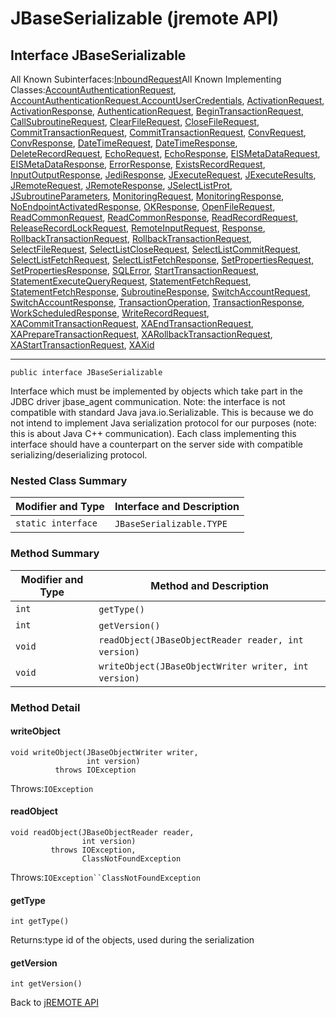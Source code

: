 # JBaseSerializable (jremote API)

<PageHeader />

## Interface JBaseSerializable

All Known Subinterfaces:[InboundRequest](./../../jca/inflow/protocol/inboundrequest-%28jremote-api%29 "interface in com.jbase.jremote.jca.inflow.protocol")All Known Implementing Classes:[AccountAuthenticationRequest](./../../protocol/accountauthenticationrequest-%28jremote-api%29 "class in com.jbase.jremote.protocol"), [AccountAuthenticationRequest.AccountUserCredentials](./../../protocol/accountauthenticationrequest-%28jremote-api%29 "class in com.jbase.jremote.protocol"), [ActivationRequest](./../../jca/inflow/protocol/activationrequest-%28jremote-api%29 "class in com.jbase.jremote.jca.inflow.protocol"), [ActivationResponse](./../../jca/inflow/protocol/activationresponse-%28jremote-api%29 "class in com.jbase.jremote.jca.inflow.protocol"), [AuthenticationRequest](./../../protocol/authenticationrequest-%28jremote-api%29 "class in com.jbase.jremote.protocol"), [BeginTransactionRequest](./../../protocol/begintransactionrequest-%28jremote-api%29 "class in com.jbase.jremote.protocol"), [CallSubroutineRequest](./../../protocol/callsubroutinerequest-%28jremote-api%29 "class in com.jbase.jremote.protocol"), [ClearFileRequest](./../../protocol/clearfilerequest-%28jremote-api%29 "class in com.jbase.jremote.protocol"), [CloseFileRequest](./../../protocol/closefilerequest-%28jremote-api%29 "class in com.jbase.jremote.protocol"), [CommitTransactionRequest](./../../protocol/committransactionrequest-%28jremote-api%29 "class in com.jbase.jremote.jca.inflow.protocol"), [CommitTransactionRequest](./../../protocol/committransactionrequest-%28jremote-api%29 "class in com.jbase.jremote.protocol"), [ConvRequest](./../../protocol/convrequest-%28jremote-api%29 "class in com.jbase.jremote.protocol"), [ConvResponse](./../../protocol/convresponse-%28jremote-api%29 "class in com.jbase.jremote.protocol"), [DateTimeRequest](./../../protocol/datetimerequest-%28jremote-api%29 "class in com.jbase.jremote.protocol"), [DateTimeResponse](./../../protocol/datetimeresponse-%28jremote-api%29 "class in com.jbase.jremote.protocol"), [DeleteRecordRequest](./../../protocol/deleterecordrequest-%28jremote-api%29 "class in com.jbase.jremote.protocol"), [EchoRequest](./../../protocol/echorequest-%28jremote-api%29 "class in com.jbase.jremote.protocol"), [EchoResponse](./../../protocol/echoresponse-%28jremote-api%29 "class in com.jbase.jremote.protocol"), [EISMetaDataRequest](./../../protocol/eismetadatarequest-%28jremote-api%29 "class in com.jbase.jremote.protocol"), [EISMetaDataResponse](./../../protocol/eismetadataresponse-%28jremote-api%29 "class in com.jbase.jremote.protocol"), [ErrorResponse](./../errorresponse-%28jremote-api%29 "class in com.jbase.jremote.io"), [ExistsRecordRequest](./../../protocol/existsrecordrequest-%28jremote-api%29 "class in com.jbase.jremote.protocol"), [InputOutputResponse](./../../protocol/inputoutputresponse-%28jremote-api%29 "class in com.jbase.jremote.protocol"), [JediResponse](./../../protocol/jediresponse-%28jremote-api%29 "class in com.jbase.jremote.protocol"), [JExecuteRequest](./../../protocol/jexecuterequest-%28jremote-api%29 "class in com.jbase.jremote.protocol"), [JExecuteResults](./../../jexecuteresults-%28jremote-api%29 "class in com.jbase.jremote"), [JRemoteRequest](./../../protocol/jremoterequest-%28jremote-api%29 "class in com.jbase.jremote.protocol"), [JRemoteResponse](./../../protocol/jremoteresponse-%28jremote-api%29 "class in com.jbase.jremote.protocol"), [JSelectListProt](./../../protocol/jselectlistprot-%28jremote-api%29 "class in com.jbase.jremote.protocol"), [JSubroutineParameters](./../../jsubroutineparameters-%28jremote-api%29 "class in com.jbase.jremote"), [MonitoringRequest](./../../protocol/monitoringrequest-%28jremote-api%29 "class in com.jbase.jremote.protocol"), [MonitoringResponse](./../../protocol/monitoringresponse-%28jremote-api%29 "class in com.jbase.jremote.protocol"), [NoEndpointActivatedResponse](./../../jca/inflow/protocol/noendpointactivatedresponse-%28jremote-api%29 "class in com.jbase.jremote.jca.inflow.protocol"), [OKResponse](./../okresponse-%28jremote-api%29 "class in com.jbase.jremote.io"), [OpenFileRequest](./../../protocol/openfilerequest-%28jremote-api%29 "class in com.jbase.jremote.protocol"), [ReadCommonRequest](./../../protocol/readcommonrequest-%28jremote-api%29 "class in com.jbase.jremote.protocol"), [ReadCommonResponse](./../../protocol/readcommonresponse-%28jremote-api%29 "class in com.jbase.jremote.protocol"), [ReadRecordRequest](./../../protocol/readrecordrequest-%28jremote-api%29 "class in com.jbase.jremote.protocol"), [ReleaseRecordLockRequest](./../../protocol/releaserecordlockrequest-%28jremote-api%29 "class in com.jbase.jremote.protocol"), [RemoteInputRequest](./../../protocol/remoteinputrequest-%28jremote-api%29 "class in com.jbase.jremote.protocol"), [Response](./../response-%28jremote-api%29 "class in com.jbase.jremote.io"), [RollbackTransactionRequest](./../../protocol/rollbacktransactionrequest-%28jremote-api%29 "class in com.jbase.jremote.jca.inflow.protocol"), [RollbackTransactionRequest](./../../protocol/rollbacktransactionrequest-%28jremote-api%29 "class in com.jbase.jremote.protocol"), [SelectFileRequest](./../../protocol/selectfilerequest-%28jremote-api%29 "class in com.jbase.jremote.protocol"), [SelectListCloseRequest](./../../protocol/selectlistcloserequest-%28jremote-api%29 "class in com.jbase.jremote.protocol"), [SelectListCommitRequest](./../../protocol/selectlistcommitrequest-%28jremote-api%29 "class in com.jbase.jremote.protocol"), [SelectListFetchRequest](./../../protocol/selectlistfetchrequest-%28jremote-api%29 "class in com.jbase.jremote.protocol"), [SelectListFetchResponse](./../../protocol/selectlistfetchresponse-%28jremote-api%29 "class in com.jbase.jremote.protocol"), [SetPropertiesRequest](./../../protocol/setpropertiesrequest-%28jremote-api%29 "class in com.jbase.jremote.protocol"), [SetPropertiesResponse](./../../protocol/setpropertiesresponse-%28jremote-api%29 "class in com.jbase.jremote.protocol"), [SQLError](./../sqlerror-%28jremote-api%29 "class in com.jbase.jremote.io"), [StartTransactionRequest](./../../jca/inflow/protocol/starttransactionrequest-%28jremote-api%29 "class in com.jbase.jremote.jca.inflow.protocol"), [StatementExecuteQueryRequest](./../../protocol/statementexecutequeryrequest-%28jremote-api%29 "class in com.jbase.jremote.protocol"), [StatementFetchRequest](./../../protocol/statementfetchrequest-%28jremote-api%29 "class in com.jbase.jremote.protocol"), [StatementFetchResponse](./../../protocol/statementfetchresponse-%28jremote-api%29 "class in com.jbase.jremote.protocol"), [SubroutineResponse](./../../protocol/subroutineresponse-%28jremote-api%29 "class in com.jbase.jremote.protocol"), [SwitchAccountRequest](./../../protocol/switchaccountrequest-%28jremote-api%29 "class in com.jbase.jremote.protocol"), [SwitchAccountResponse](./../../protocol/switchaccountresponse-%28jremote-api%29 "class in com.jbase.jremote.protocol"), [TransactionOperation](./../../jca/inflow/protocol/transactionoperation-%28jremote-api%29 "class in com.jbase.jremote.jca.inflow.protocol"), [TransactionResponse](./../../protocol/transactionresponse-%28jremote-api%29 "class in com.jbase.jremote.protocol"), [WorkScheduledResponse](./../../jca/inflow/protocol/workscheduledresponse-%28jremote-api%29 "class in com.jbase.jremote.jca.inflow.protocol"), [WriteRecordRequest](./../../protocol/writerecordrequest-%28jremote-api%29 "class in com.jbase.jremote.protocol"), [XACommitTransactionRequest](./../../protocol/xacommittransactionrequest-%28jremote-api%29 "class in com.jbase.jremote.protocol"), [XAEndTransactionRequest](./../../protocol/xaendtransactionrequest-%28jremote-api%29 "class in com.jbase.jremote.protocol"), [XAPrepareTransactionRequest](./../../protocol/xapreparetransactionrequest-%28jremote-api%29 "class in com.jbase.jremote.protocol"), [XARollbackTransactionRequest](./../../protocol/xarollbacktransactionrequest-%28jremote-api%29 "class in com.jbase.jremote.protocol"), [XAStartTransactionRequest](./../../protocol/xastarttransactionrequest-%28jremote-api%29 "class in com.jbase.jremote.protocol"), [XAXid](./../../protocol/xaxid-%28jremote-api%29 "class in com.jbase.jremote.protocol")
* * *


```
public interface JBaseSerializable
```

Interface which must be implemented by objects which take part in the JDBC driver jbase\_agent communication. Note: the interface is not compatible with standard Java java.io.Serializable. This is because we do not intend to implement Java serialization protocol for our purposes (note: this is about Java C++ communication). Each class implementing this interface should have a counterpart on the server side with compatible serializing/deserializing protocol.

### Nested Class Summary


| Modifier and Type<br> | Interface and Description<br> |
| --- | --- |
| `static interface `<br> | `JBaseSerializable.TYPE` <br> |






### Method Summary


| Modifier and Type<br> | Method and Description<br> |
| --- | --- |
| `int`<br> | `getType()` <br> |
| `int`<br> | `getVersion()` <br> |
| `void`<br> | `readObject(JBaseObjectReader reader, int version)` <br> |
| `void`<br> | `writeObject(JBaseObjectWriter writer, int version)` <br> |

### Method Detail



#### writeObject

```
void writeObject(JBaseObjectWriter writer,
                 int version)
          throws IOException
```
Throws:`IOException`
#### readObject

```
void readObject(JBaseObjectReader reader,
                int version)
         throws IOException,
                ClassNotFoundException
```
Throws:`IOException``ClassNotFoundException`
#### getType

```
int getType()
```
Returns:type id of the objects, used during the serialization
#### getVersion

```
int getVersion()
```







Back to [jREMOTE API](com_jbase_jremote_package-summary)

  
<PageFooter />
